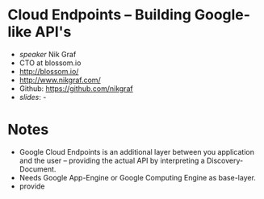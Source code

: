 # Cloud Endpoints – Building Google-like API's

* *speaker* Nik Graf
* CTO at blossom.io
* http://blossom.io/
* http://www.nikgraf.com/
* Github: https://github.com/nikgraf
* *slides*: -

# Notes

* Google Cloud Endpoints is an additional layer between you application and
  the user – providing the actual API by interpreting a Discovery-Document.
* Needs Google App-Engine or Google Computing Engine as base-layer.
* provide